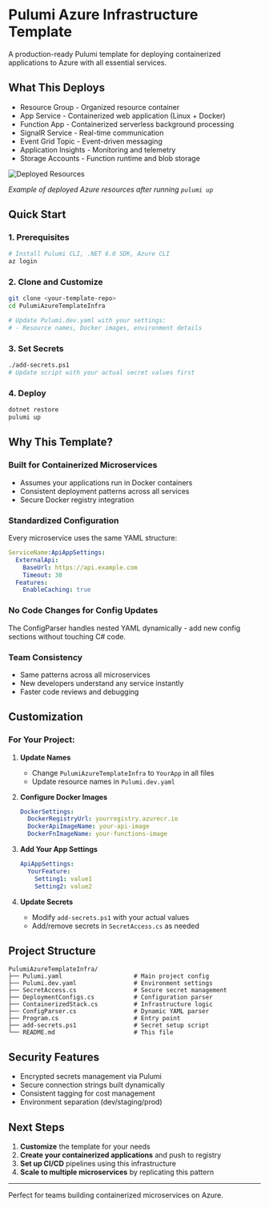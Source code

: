 ﻿# Pulumi Azure Infrastructure Template

A production-ready Pulumi template for deploying containerized applications to Azure with all essential services.

## What This Deploys

- Resource Group - Organized resource container
- App Service - Containerized web application (Linux + Docker)
- Function App - Containerized serverless background processing
- SignalR Service - Real-time communication
- Event Grid Topic - Event-driven messaging
- Application Insights - Monitoring and telemetry
- Storage Accounts - Function runtime and blob storage

![Deployed Resources](docs/deployed-resources.png)

*Example of deployed Azure resources after running `pulumi up`*

## Quick Start

### 1. Prerequisites
```bash
# Install Pulumi CLI, .NET 6.0 SDK, Azure CLI
az login
```

### 2. Clone and Customize
```bash
git clone <your-template-repo>
cd PulumiAzureTemplateInfra

# Update Pulumi.dev.yaml with your settings:
# - Resource names, Docker images, environment details
```

### 3. Set Secrets
```bash
./add-secrets.ps1
# Update script with your actual secret values first
```

### 4. Deploy
```bash
dotnet restore
pulumi up
```

## Why This Template?

### Built for Containerized Microservices
- Assumes your applications run in Docker containers
- Consistent deployment patterns across all services
- Secure Docker registry integration

### Standardized Configuration
Every microservice uses the same YAML structure:
```yaml
ServiceName:ApiAppSettings:
  ExternalApi:
    BaseUrl: https://api.example.com
    Timeout: 30
  Features:
    EnableCaching: true
```

### No Code Changes for Config Updates
The ConfigParser handles nested YAML dynamically - add new config sections without touching C# code.

### Team Consistency
- Same patterns across all microservices
- New developers understand any service instantly
- Faster code reviews and debugging

## Customization

### For Your Project:

1. **Update Names**
   - Change `PulumiAzureTemplateInfra` to `YourApp` in all files
   - Update resource names in `Pulumi.dev.yaml`

2. **Configure Docker Images**
   ```yaml
   DockerSettings:
     DockerRegistryUrl: yourregistry.azurecr.io
     DockerApiImageName: your-api-image
     DockerFnImageName: your-functions-image
   ```

3. **Add Your App Settings**
   ```yaml
   ApiAppSettings:
     YourFeature:
       Setting1: value1
       Setting2: value2
   ```

4. **Update Secrets**
   - Modify `add-secrets.ps1` with your actual values
   - Add/remove secrets in `SecretAccess.cs` as needed

## Project Structure

```
PulumiAzureTemplateInfra/
├── Pulumi.yaml                    # Main project config
├── Pulumi.dev.yaml                # Environment settings
├── SecretAccess.cs                # Secure secret management
├── DeploymentConfigs.cs           # Configuration parser
├── ContainerizedStack.cs          # Infrastructure logic
├── ConfigParser.cs                # Dynamic YAML parser
├── Program.cs                     # Entry point
├── add-secrets.ps1                # Secret setup script
└── README.md                      # This file
```

## Security Features

- Encrypted secrets management via Pulumi
- Secure connection strings built dynamically  
- Consistent tagging for cost management
- Environment separation (dev/staging/prod)

## Next Steps

1. **Customize** the template for your needs
2. **Create your containerized applications** and push to registry
3. **Set up CI/CD** pipelines using this infrastructure
4. **Scale to multiple microservices** by replicating this pattern

---

Perfect for teams building containerized microservices on Azure.
